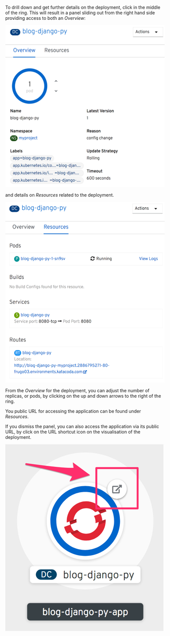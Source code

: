 To drill down and get further details on the deployment, click in the middle of the ring. This will result in a panel sliding out from the right hand side providing access to both an _Overview_:

![Deployment Overview](../../assets/introduction/deploying-images-42/03-deployment-overview.png)

and details on _Resources_ related to the deployment.

![Deployment Resources](../../assets/introduction/deploying-images-42/03-deployment-resources.png)

From the _Overview_ for the deployment, you can adjust the number of replicas, or pods, by clicking on the up and down arrows to the right of the ring.

You public URL for accessing the application can be found under _Resources_.

If you dismiss the panel, you can also access the application via its public URL, by click on the URL shortcut icon on the visualisation of the deployment.

![URL Shortcut Icon](../../assets/introduction/deploying-images-42/03-url-shortcut-icon.png)
